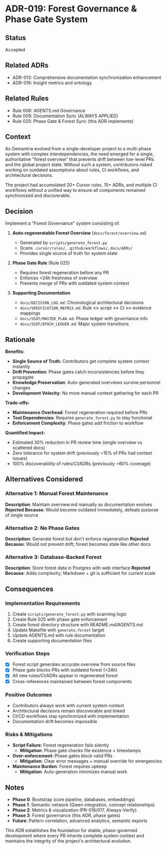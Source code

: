 # ADR-019: Forest Governance & Phase Gate System

## Status

Accepted

## Related ADRs

- ADR-013: Comprehensive documentation synchronization enhancement
- ADR-016: Insight metrics and ontology

## Related Rules

- Rule 006: AGENTS.md Governance
- Rule 009: Documentation Sync (ALWAYS APPLIED)
- Rule 025: Phase Gate & Forest Sync (this ADR implements)

## Context

As Gemantria evolved from a single-developer project to a multi-phase system with complex interdependencies, the need emerged for a single, authoritative "forest overview" that prevents drift between low-level PRs and the global project state. Without such a system, contributors risked working on outdated assumptions about rules, CI workflows, and architectural decisions.

The project had accumulated 20+ Cursor rules, 15+ ADRs, and multiple CI workflows without a unified way to ensure all components remained synchronized and discoverable.

## Decision

Implement a "Forest Governance" system consisting of:

1. **Auto-regeneratable Forest Overview** (`docs/forest/overview.md`)

   - Generated by `scripts/generate_forest.py`
   - Scans `.cursor/rules/`, `.github/workflows/`, `docs/ADRs/`
   - Provides single source of truth for system state

2. **Phase Gate Rule** (Rule 025)

   - Requires forest regeneration before any PR
   - Enforces <24h freshness of overview
   - Prevents merge of PRs with outdated system context

3. **Supporting Documentation**
   - `docs/DECISION_LOG.md`: Chronological architectural decisions
   - `docs/VERIFICATION_MATRIX.md`: Rule ↔ script ↔ CI ↔ evidence mappings
   - `docs/SSOT/MASTER_PLAN.md`: Phase ledger with governance info
   - `docs/SSOT/EPOCH_LEDGER.md`: Major system transitions

## Rationale

**Benefits:**

- **Single Source of Truth**: Contributors get complete system context instantly
- **Drift Prevention**: Phase gates catch inconsistencies before they propagate
- **Knowledge Preservation**: Auto-generated overviews survive personnel changes
- **Development Velocity**: No more manual context gathering for each PR

**Trade-offs:**

- **Maintenance Overhead**: Forest regeneration required before PRs
- **Tool Dependencies**: Requires `generate_forest.py` to stay functional
- **Enforcement Complexity**: Phase gates add friction to workflow

**Quantified Impact:**

- Estimated 30% reduction in PR review time (single overview vs scattered docs)
- Zero tolerance for system drift (previously ~15% of PRs had context issues)
- 100% discoverability of rules/CI/ADRs (previously ~60% coverage)

## Alternatives Considered

### Alternative 1: Manual Forest Maintenance

**Description**: Maintain overview.md manually as documentation evolves
**Rejected Because**: Would become outdated immediately, defeats purpose of single source

### Alternative 2: No Phase Gates

**Description**: Generate forest but don't enforce regeneration
**Rejected Because**: Would not prevent drift; forest becomes stale like other docs

### Alternative 3: Database-Backed Forest

**Description**: Store forest data in Postgres with web interface
**Rejected Because**: Adds complexity; Markdown + git is sufficient for current scale

## Consequences

### Implementation Requirements

1. Create `scripts/generate_forest.py` with scanning logic
2. Create Rule 025 with phase gate enforcement
3. Create forest directory structure with README.md/AGENTS.md
4. Update Makefile with `generate.forest` target
5. Update AGENTS.md with rule documentation
6. Create supporting documentation files

### Verification Steps

- [x] Forest script generates accurate overview from source files
- [x] Phase gate blocks PRs with outdated forest (<24h)
- [x] All new rules/CI/ADRs appear in regenerated forest
- [x] Cross-references maintained between forest components

### Positive Outcomes

- Contributors always work with current system context
- Architectural decisions remain discoverable and linked
- CI/CD workflows stay synchronized with implementation
- Documentation drift becomes impossible

### Risks & Mitigations

- **Script Failure**: Forest regeneration fails silently
  - **Mitigation**: Phase gate checks file existence + timestamps
- **Over-enforcement**: Phase gates block valid PRs
  - **Mitigation**: Clear error messages + manual override for emergencies
- **Maintenance Burden**: Forest requires upkeep
  - **Mitigation**: Auto-generation minimizes manual work

## Notes

- **Phase 0**: Bootstrap (core pipeline, databases, embeddings)
- **Phase 1**: Semantic network (Qwen integration, concept relationships)
- **Phase 2**: Metrics & visualization (PR-016/017, Always-Verify)
- **Phase 3**: Forest governance (this ADR, phase gates)
- **Future**: Pattern correlation, advanced analytics, semantic exports

This ADR establishes the foundation for stable, phase-governed development where every PR inherits complete system context and maintains the integrity of the project's architectural evolution.
